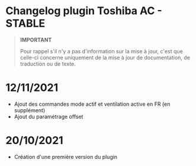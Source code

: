 # Changelog plugin Toshiba AC - STABLE  

>**IMPORTANT**
>
>Pour rappel s'il n'y a pas d'information sur la mise à jour, c'est que celle-ci concerne uniquement de la mise à jour de documentation, de traduction ou de texte.

# 12/11/2021  
- Ajout des commandes mode actif et ventilation active en FR (en supplément)
- Ajout du paramétrage offset

# 20/10/2021  
- Création d'une première version du plugin